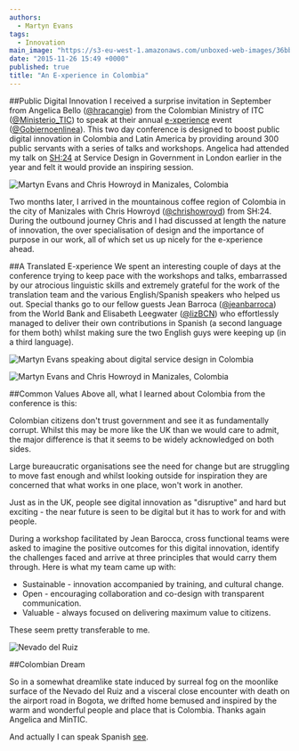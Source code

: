 ```yaml
---
authors:
  - Martyn Evans
tags: 
  - Innovation
main_image: "https://s3-eu-west-1.amazonaws.com/unboxed-web-images/36bbe36e71ff7261c130acfc9607ef94.jpg"
date: "2015-11-26 15:49 +0000"
published: true
title: "An E-xperience in Colombia"
---
```





##Public Digital Innovation
I received a surprise invitation in September from Angelica Bello ([@hracangie](https://twitter.com/Huracangie)) from the Colombian Ministry of ITC ([@Ministerio_TIC](https://twitter.com/Ministerio_TIC)) to speak at their annual [e-xperience](http://experience.gobiernoenlinea.gov.co/) event ([@Gobiernoenlinea](https://twitter.com/Gobiernoenlinea)). This two day conference is designed to boost public digital innovation in Colombia and Latin America by providing around 300 public servants with a series of talks and workshops. Angelica had attended my talk on [SH:24](https://sh24.org.uk/) at Service Design in Government in London earlier in the year and felt it would provide an inspiring session.

![Martyn Evans and Chris Howroyd in Manizales, Colombia](https://s3-eu-west-1.amazonaws.com/unboxed-web-images/a60ae474ea82dfe732e0b1069c40dae3.jpg)

Two months later, I arrived in the mountainous coffee region of Colombia in the city of Manizales with Chris Howroyd ([@chrishowroyd](https://twitter.com/chrishowroyd)) from SH:24. During the outbound journey Chris and I had discussed at length the nature of innovation, the over specialisation of design and the importance of purpose in our work, all of which set us up nicely for the e-xperience ahead.

##A Translated E-xperience
We spent an interesting couple of days at the conference trying to keep pace with the workshops and talks, embarrassed by our atrocious linguistic skills and extremely grateful for the work of the translation team and the various English/Spanish speakers who helped us out. Special thanks go to our fellow guests Jean Barroca ([@jeanbarroca](https://twitter.com/jeanbarroca)) from the World Bank and Elisabeth Leegwater ([@lizBCN](https://twitter.com/lizBCN)) who effortlessly managed to deliver their own contributions in Spanish (a second language for them both) whilst making sure the two English guys were keeping up (in a third language).

![Martyn Evans speaking about digital service design in Colombia](https://s3-eu-west-1.amazonaws.com/unboxed-web-images/36bbe36e71ff7261c130acfc9607ef94.jpg)

![Martyn Evans and Chris Howroyd in Manizales, Colombia](https://s3-eu-west-1.amazonaws.com/unboxed-web-images/9c4ddd87c2d838ce6c82f42c26c584f1.jpg)

##Common Values
Above all, what I learned about Colombia from the conference is this:

Colombian citizens don't trust government and see it as fundamentally corrupt. Whilst this may be more like the UK than we would care to admit, the major difference is that it seems to be widely acknowledged on both sides.

Large bureaucratic organisations see the need for change but are struggling to move fast enough and whilst looking outside for inspiration they are concerned that what works in one place, won't work in another.

Just as in the UK, people see digital innovation as "disruptive" and hard but exciting - the near future is seen to be digital but it has to work for and with people.

During a workshop facilitated by Jean Barocca, cross functional teams were asked to imagine the positive outcomes for this digital innovation, identify the challenges faced and arrive at three principles that would carry them through. Here is what my team came up with:

- Sustainable - innovation accompanied by training, and cultural change.
- Open - encouraging collaboration and co-design with transparent communication.
- Valuable - always focused on delivering maximum value to citizens.

These seem pretty transferable to me.

![Nevado del Ruiz](https://s3-eu-west-1.amazonaws.com/unboxed-web-images/700b6e6924b8e3f6d4ffa8a3a5dbb260.jpg)

##Colombian Dream

So in a somewhat dreamlike state induced by surreal fog on the moonlike surface of the Nevado del Ruiz and a visceral close encounter with death on the airport road in Bogota, we drifted home bemused and inspired by the warm and wonderful people and place that is Colombia. Thanks again Angelica and MinTIC.

And actually I can speak Spanish [see](https://www.youtube.com/watch?v=cJD6MZCWMrs).

